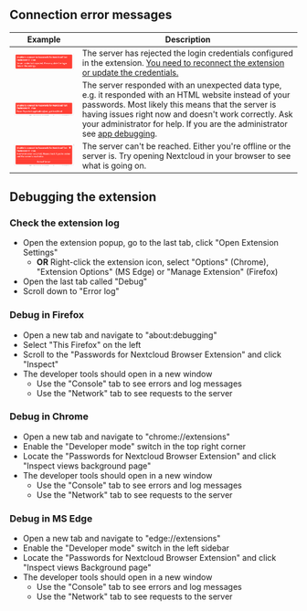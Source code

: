 
## Connection error messages
| Example                                                                                                                       | Description                                                                                                                                                                                                                                                                                                                                                                                            |
|-------------------------------------------------------------------------------------------------------------------------------|--------------------------------------------------------------------------------------------------------------------------------------------------------------------------------------------------------------------------------------------------------------------------------------------------------------------------------------------------------------------------------------------------------|
| ![Server credentials rejected. Please update the login data in the settings](../_files/extension-error-credentials.png)       | The server has rejected the login credentials configured in the extension. [You need to reconnect the extension or update the credentials.](./Update-Nextcloud-Credentials)                                                                                                                                                                                                                            |
| ![Expected applications/json, got text/html](../_files/extension-error-mime.png)                                              | The server responded with an unexpected data type, e.g. it responded with an HTML website instead of your passwords. Most likely this means that the server is having issues right now and doesn't work correctly. Ask your administrator for help. If you are the administrator see [app debugging](https://git.mdns.eu/nextcloud/passwords/-/wikis/Administrators/Guides/Maintenance/App-Debugging). |
| ![A network error occurred. Please check if you're online and the server is reachable](../_files/extension-error-network.png) | The server can't be reached. Either you're offline or the server is. Try opening Nextcloud in your browser to see what is going on.                                                                                                                                                                                                                                                                    |

## Debugging the extension

### Check the extension log
- Open the extension popup, go to the last tab, click "Open Extension Settings"
  - **OR** Right-click the extension icon, select "Options" (Chrome), "Extension Options" (MS Edge) or "Manage Extension" (Firefox)
- Open the last tab called "Debug"
- Scroll down to "Error log"

### Debug in Firefox
- Open a new tab and navigate to "about:debugging"
- Select "This Firefox" on the left
- Scroll to the "Passwords for Nextcloud Browser Extension" and click "Inspect"
- The developer tools should open in a new window
  - Use the "Console" tab to see errors and log messages
  - Use the "Network" tab to see requests to the server

### Debug in Chrome
- Open a new tab and navigate to "chrome://extensions"
- Enable the "Developer mode" switch in the top right corner
- Locate the "Passwords for Nextcloud Browser Extension" and click "Inspect views background page"
- The developer tools should open in a new window
    - Use the "Console" tab to see errors and log messages
    - Use the "Network" tab to see requests to the server

### Debug in MS Edge
- Open a new tab and navigate to "edge://extensions"
- Enable the "Developer mode" switch in the left sidebar
- Locate the "Passwords for Nextcloud Browser Extension" and click "Inspect views Background page"
- The developer tools should open in a new window
    - Use the "Console" tab to see errors and log messages
    - Use the "Network" tab to see requests to the server